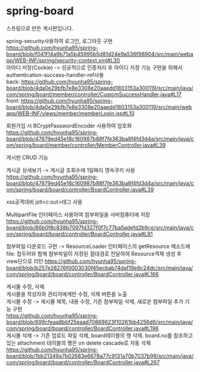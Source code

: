# spring-board
스프링으로 만든 게시판입니다.

spring-security사용하여 로그인, 로그아웃 구현
https://github.com/hyunha95/spring-board/blob/f041f14a9b71a5b45995b5d81d24e9a536f98904/src/main/webapp/WEB-INF/spring/security-context.xml#L30   
아아디 저장(Cookie) -> 성공적으로 인증처리 후 아이디 저장 기능 구현을 위해서 authentication-success-handler-ref사용   
back: https://github.com/hyunha95/spring-board/blob/4da0e29bfb7e8e3308e20aaedd1803153a300119/src/main/java/com/spring/board/member/controller/CustomSuccessHandler.java#L17
front: https://github.com/hyunha95/spring-board/blob/4da0e29bfb7e8e3308e20aaedd1803153a300119/src/main/webapp/WEB-INF/views/member/memberLogin.jsp#L10   
   
회원가입 시 BCryptPasswordEncoder 사용하여 암호화
https://github.com/hyunha95/spring-board/blob/47879ed45e18c160987b88f7fe363ba8f4fd3d4a/src/main/java/com/spring/board/member/controller/MemberController.java#L39

게시판 CRUD 기능

게시글 상세보기 -> 게시글 조회수에 1일짜리 영속쿠키 사용
https://github.com/hyunha95/spring-board/blob/47879ed45e18c160987b88f7fe363ba8f4fd3d4a/src/main/java/com/spring/board/board/controller/BoardController.java#L39

xss공격대비 jstl<c:out>태그 사용

MultipartFile 인터페이스 사용하여 첨부파일을 서버컴퓨터에 저장
https://github.com/hyunha95/spring-board/blob/86b0f8c838b7097fd327f0f7c77ba5adefd2b9ce/src/main/java/com/spring/board/board/controller/BoardController.java#L91

첨부파일 다운로드 구현 -> ResourceLoader 인터페이스의 getResource 메소드에 file: 접두어와 함께 첨부파일이 저장된 절대경로 전달하여 Resource객체 생성 후 view단으로 리턴 
https://github.com/hyunha95/spring-board/blob/b257e28276f0003030f45ecbab74daf19e8c24dc/src/main/java/com/spring/board/board/controller/BoardController.java#L166   
   
   
게시물 수정, 삭제   
게시물을 작성자와 관리자에게만 수정, 삭제 버튼을 노출   
게시물 수정 -> 게시물 제목, 내용 수정, 기존 첨부파일 삭제, 새로운 첨부파일 추가 기능 구현   
https://github.com/hyunha95/spring-board/blob/699cfeaa8bbf25eaad70869623f10261bb4256d6/src/main/java/com/spring/board/board/controller/BoardController.java#L196   
게시물 삭제 -> 기존 업로드 파일 삭제, board테이블의 행 삭제. board.no를 참조하고 있는 attachment 테이블의 행은 on delete cascade로 자동 삭제   
https://github.com/hyunha95/spring-board/blob/1bb21349a7b02683e6678a77c9131a70b7037b99/src/main/java/com/spring/board/board/controller/BoardController.java#L267





